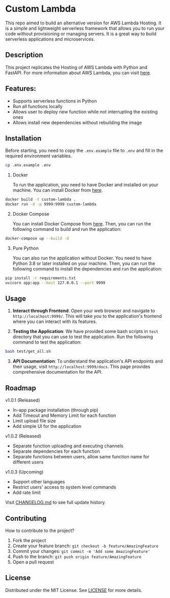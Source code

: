 # Custom Lambda

This repo aimed to build an alternative version for AWS Lambda Hosting. It is a simple and lightweight serverless framework that allows you to run your code without provisioning or managing servers. It is a great way to build serverless applications and microservices.

## Description

This project replicates the Hosting of AWS Lambda with Python and FastAPI. For more information about AWS Lambda, you can visit [here](https://aws.amazon.com/lambda/).

## Features:

- Supports serverless functions in Python
- Run all functions locally
- Allows user to deploy new function while not interrupting the existing ones
- Allows install new dependencies without rebuilding the image

## Installation

Before starting, you need to copy the `.env.example` file to `.env` and fill in the required environment variables.

```bash
cp .env.example .env
```

1. Docker

   To run the application, you need to have Docker and installed on your machine. You can install Docker from [here](https://docs.docker.com/get-docker/).

```bash
docker build -t custom-lambda .
docker run -d -p 9999:9999 custom-lambda
```

2. Docker Compose

   You can install Docker Compose from [here](https://docs.docker.com/compose/install/).
   Then, you can run the following command to build and run the application:

```bash
docker-compose up --build -d
```

3. Pure Python

   You can also run the application without Docker. You need to have Python 3.8 or later installed on your machine. Then, you can run the following command to install the dependencies and run the application:

```bash
pip install -r requirements.txt
uvicorn app:app --host 127.0.0.1 --port 9999
```

## Usage

1. **Interact through Frontend**: Open your web browser and navigate to `http://localhost:9999/`. This will take you to the application's frontend where you can interact with its features.

2. **Testing the Application**: We have provided some bash scripts in `test` directory that you can use to test the application. Run the following command to test the application:

```bash
bash test/get_all.sh
```


3. **API Documentation**: To understand the application's API endpoints and their usage, visit `http://localhost:9999/docs`. This page provides comprehensive documentation for the API.

## Roadmap

v1.0.1 (Released)

- In-app package installation (through pip)
- Add Timeout and Memory Limit for each function
- Limit upload file size
- Add simple UI for the application

v1.0.2 (Released)

- Separate function uploading and executing channels
- Separate dependencies for each function
- Separate functions between users, allow same function name for different users

v1.0.3 (Upcoming)

- Support other languages
- Restrict users' access to system level commands
- Add rate limit

Visit [CHANGELOG.md](CHANGELOG.md) to see full update history.

## Contributing

How to contribute to the project?

1. Fork the project
2. Create your feature branch: `git checkout -b feature/AmazingFeature`
3. Commit your changes: `git commit -m 'Add some AmazingFeature'`
4. Push to the branch: `git push origin feature/AmazingFeature`
5. Open a pull request

## License

Distributed under the MIT License. See [LICENSE](LICENSE) for more details.
